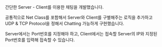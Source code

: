 간단한 Server - Client를 이용한 채팅을 개발했습니다.

공통적으로 Net Class를 포함해서 
Server와 Client를 구별해주는 로직을 추가하고
UDP & TCP Protocol을 정해서 Chatting 가능하게 구현했습니다.

Server에서는 Port번호를 지정해야 하고,
Client에서는 접속할 Server의 IP와 지정된 Port번호를 입력해 접속할 수 있습니다.
